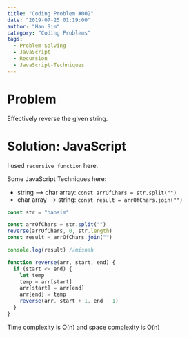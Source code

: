 ```yaml
---
title: "Coding Problem #002"
date: "2019-07-25 01:19:00"
author: "Han Sim"
category: "Coding Problems"
tags:
  - Problem-Solving
  - JavaScript
  - Recursion
  - JavaScript-Techniques
---
```


# Problem

Effectively reverse the given string.

# Solution: JavaScript

I used `recursive function` here.

Some JavaScript Techniques here:

- string --> char array: `const arrOfChars = str.split("")`
- char array --> string: `const result = arrOfChars.join("")`

```JavaScript
const str = "hansim"

const arrOfChars = str.split("")
reverse(arrOfChars, 0, str.length)
const result = arrOfChars.join("")

console.log(result) //misnah

function reverse(arr, start, end) {
  if (start <= end) {
    let temp
    temp = arr[start]
    arr[start] = arr[end]
    arr[end] = temp
    reverse(arr, start + 1, end - 1)
  }
}
```

Time complexity is O(n) and space complexity is O(n)